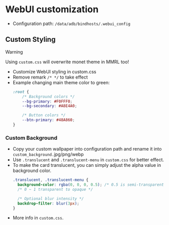 # WebUI customization

- Configuration path: `/data/adb/bindhosts/.webui_config`

## Custom Styling

> [!WARNING]
> Using `custom.css` will overwrite monet theme in MMRL too!
- Customize WebUI styling in custom.css
- Remove remark `/* */` to take effect
- Example changing main theme color to green:
  ```css
  :root {
      /* Background colors */
      --bg-primary: #F0FFF0;
      --bg-secondary: #A8E4A0;

      /* Button colors */
      --btn-primary: #48A860;
  }
  ```

### Custom Background

- Copy your custom wallpaper into configuration path and rename it into `custom_background.`jpg/png/webp
- Use `.translucent` and `.translucent-menu` in `custom.css` for better effect.
- To make the card translucent, you can simply adjust the alpha value in background color.
  ```css
  .translucent, .translucent-menu {
    background-color: rgba(0, 0, 0, 0.5); /* 0.5 is semi-transparent */
    /* 0 ~ 1 transparent to opaque */

    /* Optional blur intensity */
    backdrop-filter: blur(3px);
  }
  ```
- More info in `custom.css`.

